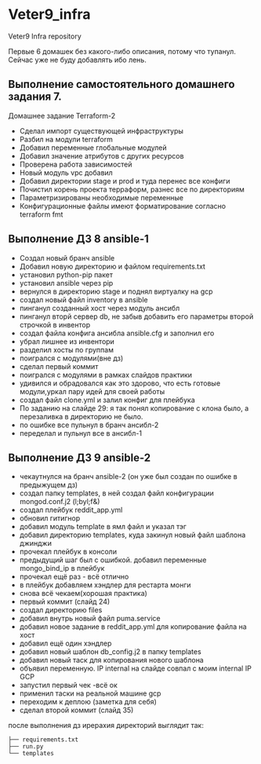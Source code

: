 # Veter9_infra
Veter9 Infra repository

Первые 6 домашек без какого-либо описания, потому что тупанул. 
Сейчас уже не буду добавлять ибо лень. 


## Выполнение самостоятельного домашнего задания 7.

Домашнее задание Terraform-2

- Сделал импорт существующей инфраструктуры
- Разбил на модули terraform
- Добавил переменные глобальные модулей
- Добавил значение атрибутов с других ресурсов
- Проверена работа  зависимостей
- Новый модуль vpс добавил
- Добавил директории stage и prod и туда перенес все конфиги
- Почистил корень проекта терраформ, разнес все по директориям
- Параметризированы необходимые переменные
- Конфигурационные файлы имеют форматирование согласно terraform fmt

## Выполнение ДЗ 8 ansible-1
- Создал новый бранч ansible
- Добавил новую директорию и файлом requirements.txt
- установил python-pip пакет
- установил ansible через pip
- вернулся в директорию stage и поднял виртуалку на gcp
- создал новый файл inventory в ansible
- пинганул созданный хост через модуль ансибл
- пинганул вторй сервер db, не забыв добавить его параметры второй строчкой в инвентор
- создал файла конфига ансибла ansible.cfg и заполнил его
- убрал лишнее из инвентори
- разделил хосты по группам
- поигрался с модулями(вне дз)
- сделал первый коммит
- поигрался с модулями в рамках слайдов практики
- удивился и обрадовался как это здорово, что есть готовые модули,уркал пару идей для своей работы
- создал файл clone.yml и залил конфиг для плейбука
- По заданию на слайде 29: я так понял копирование с клона было, а перезаливка в директорию не было.
- по ошибке все пульнул в бранч ансибл-2
- переделал и пульнул все в ансибл-1

## Выполнение ДЗ 9 ansible-2
- чекаутнулся на бранч ansible-2 (он уже был создан по ошибке в предыжущем дз)
- создал папку templates, в ней создал файл конфигурации mongod.conf.j2 (l;byl;f&)
- создал плейбук reddit_app.yml
- обновил гитигнор
- добавил модуль template в ямл файл и указал тэг
- добавил директорию templates, куда закинул новый файл шаблона джинджи
- прочекал плейбук в консоли
- предыдущий шаг был с ошибкой. добавил переменные mongo_bind_ip в плейбук
- прочекал ещё раз - всё отлично
- в плейбук добавляем хэндлер для рестарта монги
- снова всё чекаем(хорошая практика)
- первый коммит (слайд 24)
- создал директорию files 
- добавил внутрь новый файл puma.service
- добавил новое задание в reddit_app.yml для копирование файла на хост 
- добавил ещё один хэндлер
- добавил новый шаблон db_config.j2 в папку templates
- добавил новый таск для копирования нового шаблона
- объявил переменную. IP internal на слайде совпал с моим internal IP GCP
- запустил первый чек -всё ок
- применил таски на реальной машине gcp 
- переходим к деплою (заметка для себя)
- сделал второй коммит (слайд 35)




после выполнения дз ирерахия директорий выглядит так:
```
├── requirements.txt
├── run.py 
└── templates


